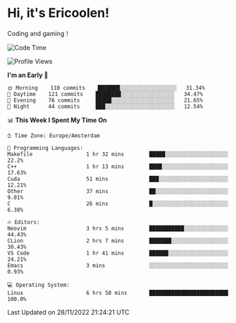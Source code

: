 # Hi, it's Ericoolen!
Coding and gaming！

<!--START_SECTION:waka-->
![Code Time](http://img.shields.io/badge/Code%20Time-539%20hrs%2059%20mins-blue)

![Profile Views](http://img.shields.io/badge/Profile%20Views-6-blue)

**I'm an Early 🐤** 

```text
🌞 Morning    110 commits    ███████░░░░░░░░░░░░░░░░░░   31.34% 
🌆 Daytime    121 commits    ████████░░░░░░░░░░░░░░░░░   34.47% 
🌃 Evening    76 commits     █████░░░░░░░░░░░░░░░░░░░░   21.65% 
🌙 Night      44 commits     ███░░░░░░░░░░░░░░░░░░░░░░   12.54%

```


📊 **This Week I Spent My Time On** 

```text
⌚︎ Time Zone: Europe/Amsterdam

💬 Programming Languages: 
Makefile                 1 hr 32 mins        █████░░░░░░░░░░░░░░░░░░░░   22.2% 
C++                      1 hr 13 mins        ████░░░░░░░░░░░░░░░░░░░░░   17.63% 
Cuda                     51 mins             ███░░░░░░░░░░░░░░░░░░░░░░   12.21% 
Other                    37 mins             ██░░░░░░░░░░░░░░░░░░░░░░░   9.01% 
C                        26 mins             █░░░░░░░░░░░░░░░░░░░░░░░░   6.38%

🔥 Editors: 
Neovim                   3 hrs 5 mins        ███████████░░░░░░░░░░░░░░   44.43% 
CLion                    2 hrs 7 mins        ███████░░░░░░░░░░░░░░░░░░   30.43% 
VS Code                  1 hr 41 mins        ██████░░░░░░░░░░░░░░░░░░░   24.21% 
Emacs                    3 mins              ░░░░░░░░░░░░░░░░░░░░░░░░░   0.93%

💻 Operating System: 
Linux                    6 hrs 58 mins       █████████████████████████   100.0%

```


 Last Updated on 28/11/2022 21:24:21 UTC
<!--END_SECTION:waka-->


